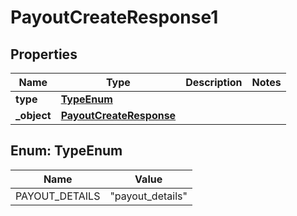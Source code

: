 

# PayoutCreateResponse1


## Properties

| Name | Type | Description | Notes |
|------------ | ------------- | ------------- | -------------|
|**type** | [**TypeEnum**](#TypeEnum) |  |  |
|**_object** | [**PayoutCreateResponse**](PayoutCreateResponse.md) |  |  |



## Enum: TypeEnum

| Name | Value |
|---- | -----|
| PAYOUT_DETAILS | &quot;payout_details&quot; |



